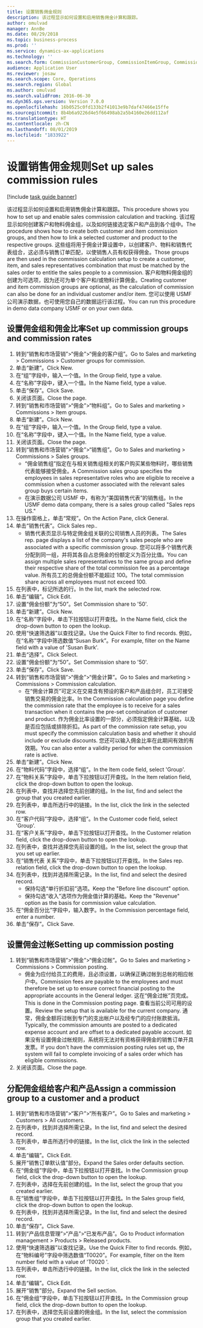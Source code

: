 ```yaml
---
title: 设置销售佣金规则
description: 该过程显示如何设置和启用销售佣金计算和跟踪。
author: omulvad
manager: AnnBe
ms.date: 08/29/2018
ms.topic: business-process
ms.prod: ''
ms.service: dynamics-ax-applications
ms.technology: ''
ms.search.form: CommissionCustomerGroup, CommissionItemGroup, CommissionSalesGroup, CommissionSalesMember, DirPartyLookup, CommissionCalc, InventPosting, CustTable, EcoResProductDetailsExtended
audience: Application User
ms.reviewer: josaw
ms.search.scope: Core, Operations
ms.search.region: Global
ms.author: omulvad
ms.search.validFrom: 2016-06-30
ms.dyn365.ops.version: Version 7.0.0
ms.openlocfilehash: 16b0525c0fd133b2f41013e9b7daf47466e15ffe
ms.sourcegitcommit: 8b4b6a9226d4e5f66498ab2a5b4160e26dd112af
ms.translationtype: HT
ms.contentlocale: zh-CN
ms.lasthandoff: 08/01/2019
ms.locfileid: "1833922"
---
```

# <a name="set-up-sales-commission-rules"></a><span data-ttu-id="24ac1-103">设置销售佣金规则</span><span class="sxs-lookup"><span data-stu-id="24ac1-103">Set up sales commission rules</span></span>

[!include [task guide banner](../../includes/task-guide-banner.md)]

<span data-ttu-id="24ac1-104">该过程显示如何设置和启用销售佣金计算和跟踪。</span><span class="sxs-lookup"><span data-stu-id="24ac1-104">This procedure shows you how to set up and enable sales commission calculation and tracking.</span></span> <span data-ttu-id="24ac1-105">该过程显示如何创建客户和物料佣金组，以及如何链接选定客户和产品到各个组中。</span><span class="sxs-lookup"><span data-stu-id="24ac1-105">The procedure shows how to create both customer and item commission groups, and then how to link a selected customer and product to the respective groups.</span></span> <span data-ttu-id="24ac1-106">这些组将用于佣金计算设置中，以创建客户、物料和销售代表组合，这必须与销售订单匹配，以使销售人员有权获得佣金。</span><span class="sxs-lookup"><span data-stu-id="24ac1-106">Those groups are then used in the commission calculation setup to create a customer, item, and sales representatives combination that must be matched by the sales order to entitle the sales people to a commission.</span></span> <span data-ttu-id="24ac1-107">客户和物料佣金组的创建为可选项，因为还可为单个客户和/或物料计算佣金。</span><span class="sxs-lookup"><span data-stu-id="24ac1-107">Creating customer and item commission groups are optional, as the calculation of commission can also be done for an individual customer and/or item.</span></span> <span data-ttu-id="24ac1-108">您可以使用 USMF 公司演示数据，也可使用您自己的数据运行该过程。</span><span class="sxs-lookup"><span data-stu-id="24ac1-108">You can run this procedure in demo data company USMF or on your own data.</span></span>


## <a name="set-up-commission-groups-and-commission-rates"></a><span data-ttu-id="24ac1-109">设置佣金组和佣金比率</span><span class="sxs-lookup"><span data-stu-id="24ac1-109">Set up commission groups and commission rates</span></span>
1. <span data-ttu-id="24ac1-110">转到“销售和市场营销”>“佣金”>“佣金的客户组”。</span><span class="sxs-lookup"><span data-stu-id="24ac1-110">Go to Sales and marketing > Commissions > Customer groups for commission.</span></span>
2. <span data-ttu-id="24ac1-111">单击“新建”。</span><span class="sxs-lookup"><span data-stu-id="24ac1-111">Click New.</span></span>
3. <span data-ttu-id="24ac1-112">在“组”字段中，输入一个值。</span><span class="sxs-lookup"><span data-stu-id="24ac1-112">In the Group field, type a value.</span></span>
4. <span data-ttu-id="24ac1-113">在“名称”字段中，键入一个值。</span><span class="sxs-lookup"><span data-stu-id="24ac1-113">In the Name field, type a value.</span></span>
5. <span data-ttu-id="24ac1-114">单击“保存”。</span><span class="sxs-lookup"><span data-stu-id="24ac1-114">Click Save.</span></span>
6. <span data-ttu-id="24ac1-115">关闭该页面。</span><span class="sxs-lookup"><span data-stu-id="24ac1-115">Close the page.</span></span>
7. <span data-ttu-id="24ac1-116">转到“销售和市场营销”>“佣金”>“物料组”。</span><span class="sxs-lookup"><span data-stu-id="24ac1-116">Go to Sales and marketing > Commissions > Item groups.</span></span>
8. <span data-ttu-id="24ac1-117">单击“新建”。</span><span class="sxs-lookup"><span data-stu-id="24ac1-117">Click New.</span></span>
9. <span data-ttu-id="24ac1-118">在“组”字段中，输入一个值。</span><span class="sxs-lookup"><span data-stu-id="24ac1-118">In the Group field, type a value.</span></span>
10. <span data-ttu-id="24ac1-119">在“名称”字段中，键入一个值。</span><span class="sxs-lookup"><span data-stu-id="24ac1-119">In the Name field, type a value.</span></span>
11. <span data-ttu-id="24ac1-120">关闭该页面。</span><span class="sxs-lookup"><span data-stu-id="24ac1-120">Close the page.</span></span>
12. <span data-ttu-id="24ac1-121">转到“销售和市场营销”>“佣金”>“销售组”。</span><span class="sxs-lookup"><span data-stu-id="24ac1-121">Go to Sales and marketing > Commissions > Sales groups.</span></span>
    * <span data-ttu-id="24ac1-122">“佣金销售组”指定在与相关销售组相关的客户购买某些物料时，哪些销售代表能够接受佣金。</span><span class="sxs-lookup"><span data-stu-id="24ac1-122">A Commission sales group specifies the employees in sales representative roles who are eligible to receive a commission when a customer associated with the relevant sales group buys certain items.</span></span>  
    * <span data-ttu-id="24ac1-123">在演示数据公司 USMF 中，有称为“美国销售代表”的销售组。</span><span class="sxs-lookup"><span data-stu-id="24ac1-123">In the USMF demo data company, there is a sales group called "Sales reps US."</span></span>  
13. <span data-ttu-id="24ac1-124">在操作窗格上，单击“常规”。</span><span class="sxs-lookup"><span data-stu-id="24ac1-124">On the Action Pane, click General.</span></span>
14. <span data-ttu-id="24ac1-125">单击“销售代表”。</span><span class="sxs-lookup"><span data-stu-id="24ac1-125">Click Sales rep..</span></span>
    * <span data-ttu-id="24ac1-126">销售代表页显示与特定佣金组关联的公司销售人员的列表。</span><span class="sxs-lookup"><span data-stu-id="24ac1-126">The Sales rep. page displays a list of the company's sales people who are associated with a specific commission group.</span></span> <span data-ttu-id="24ac1-127">您可以将多个销售代表分配到同一组，并将其各自占总佣金的份额定义为百分比值。</span><span class="sxs-lookup"><span data-stu-id="24ac1-127">You can assign multiple sales representatives to the same group and define their respective share of the total commission fee as a percentage value.</span></span> <span data-ttu-id="24ac1-128">所有员工的总佣金份额不能超过 100。</span><span class="sxs-lookup"><span data-stu-id="24ac1-128">The total commission share across all employees must not exceed 100.</span></span>  
15. <span data-ttu-id="24ac1-129">在列表中，标记所选的行。</span><span class="sxs-lookup"><span data-stu-id="24ac1-129">In the list, mark the selected row.</span></span>
16. <span data-ttu-id="24ac1-130">单击“编辑”。</span><span class="sxs-lookup"><span data-stu-id="24ac1-130">Click Edit.</span></span>
17. <span data-ttu-id="24ac1-131">设置“佣金份额”为“50”。</span><span class="sxs-lookup"><span data-stu-id="24ac1-131">Set Commission share to '50'.</span></span>
18. <span data-ttu-id="24ac1-132">单击“新建”。</span><span class="sxs-lookup"><span data-stu-id="24ac1-132">Click New.</span></span>
19. <span data-ttu-id="24ac1-133">在“名称”字段中，单击下拉按钮以打开查找。</span><span class="sxs-lookup"><span data-stu-id="24ac1-133">In the Name field, click the drop-down button to open the lookup.</span></span>
20. <span data-ttu-id="24ac1-134">使用“快速筛选器”以查找记录。</span><span class="sxs-lookup"><span data-stu-id="24ac1-134">Use the Quick Filter to find records.</span></span> <span data-ttu-id="24ac1-135">例如，在“名称”字段中筛选数值“Susan Burk”。</span><span class="sxs-lookup"><span data-stu-id="24ac1-135">For example, filter on the Name field with a value of 'Susan Burk'.</span></span>
21. <span data-ttu-id="24ac1-136">单击“选择”。</span><span class="sxs-lookup"><span data-stu-id="24ac1-136">Click Select.</span></span>
22. <span data-ttu-id="24ac1-137">设置“佣金份额”为“50”。</span><span class="sxs-lookup"><span data-stu-id="24ac1-137">Set Commission share to '50'.</span></span>
23. <span data-ttu-id="24ac1-138">单击“保存”。</span><span class="sxs-lookup"><span data-stu-id="24ac1-138">Click Save.</span></span>
24. <span data-ttu-id="24ac1-139">转到“销售和市场营销”>“佣金”>“佣金计算”。</span><span class="sxs-lookup"><span data-stu-id="24ac1-139">Go to Sales and marketing > Commissions > Commission calculation.</span></span>
    * <span data-ttu-id="24ac1-140">在“佣金计算页”可定义在交易含有预设的客户和产品组合时，员工可接受销售交易的佣金比率。</span><span class="sxs-lookup"><span data-stu-id="24ac1-140">In the Commission calculation page you define the commission rate that the employee is to receive for a sales transaction when it contains the pre-set combination of customer and product.</span></span> <span data-ttu-id="24ac1-141">作为佣金比率设置的一部分，必须指定佣金计算基础，以及是否应包括或排除折扣。</span><span class="sxs-lookup"><span data-stu-id="24ac1-141">As part of the commission rate setup, you must specify the commission calculation basis and whether it should include or exclude discounts.</span></span> <span data-ttu-id="24ac1-142">您还可以输入佣金比率在此期间有效的有效期。</span><span class="sxs-lookup"><span data-stu-id="24ac1-142">You can also enter a validity period for when the commission rate is active.</span></span>  
25. <span data-ttu-id="24ac1-143">单击“新建”。</span><span class="sxs-lookup"><span data-stu-id="24ac1-143">Click New.</span></span>
26. <span data-ttu-id="24ac1-144">在“物料代码”字段中，选择“组”。</span><span class="sxs-lookup"><span data-stu-id="24ac1-144">In the Item code field, select 'Group'.</span></span>
27. <span data-ttu-id="24ac1-145">在“物料关系”字段中，单击下拉按钮以打开查找。</span><span class="sxs-lookup"><span data-stu-id="24ac1-145">In the Item relation field, click the drop-down button to open the lookup.</span></span>
28. <span data-ttu-id="24ac1-146">在列表中，查找并选择您先前创建的组。</span><span class="sxs-lookup"><span data-stu-id="24ac1-146">In the list, find and select the group that you created earlier.</span></span>
29. <span data-ttu-id="24ac1-147">在列表中，单击所选行中的链接。</span><span class="sxs-lookup"><span data-stu-id="24ac1-147">In the list, click the link in the selected row.</span></span>
30. <span data-ttu-id="24ac1-148">在“客户代码”字段中，选择“组”。</span><span class="sxs-lookup"><span data-stu-id="24ac1-148">In the Customer code field, select 'Group'.</span></span>
31. <span data-ttu-id="24ac1-149">在“客户关系”字段中，单击下拉按钮以打开查找。</span><span class="sxs-lookup"><span data-stu-id="24ac1-149">In the Customer relation field, click the drop-down button to open the lookup.</span></span>
32. <span data-ttu-id="24ac1-150">在列表中，查找并选择您先前设置的组。</span><span class="sxs-lookup"><span data-stu-id="24ac1-150">In the list, select the group that you set up earlier.</span></span>
33. <span data-ttu-id="24ac1-151">在“销售代表 关系”字段中，单击下拉按钮以打开查找。</span><span class="sxs-lookup"><span data-stu-id="24ac1-151">In the Sales rep. relation field, click the drop-down button to open the lookup.</span></span>
34. <span data-ttu-id="24ac1-152">在列表中，找到并选择所需记录。</span><span class="sxs-lookup"><span data-stu-id="24ac1-152">In the list, find and select the desired record.</span></span>
    * <span data-ttu-id="24ac1-153">保持勾选“单行折扣前”选项。</span><span class="sxs-lookup"><span data-stu-id="24ac1-153">Keep the "Before line discount" option.</span></span>  
    * <span data-ttu-id="24ac1-154">保持勾选“收入”选项作为佣金值计算的基础。</span><span class="sxs-lookup"><span data-stu-id="24ac1-154">Keep the "Revenue" option as the basis for commission value calculation.</span></span>    
35. <span data-ttu-id="24ac1-155">在“佣金百分比”字段中，输入数字。</span><span class="sxs-lookup"><span data-stu-id="24ac1-155">In the Commission percentage field, enter a number.</span></span>
36. <span data-ttu-id="24ac1-156">单击“保存”。</span><span class="sxs-lookup"><span data-stu-id="24ac1-156">Click Save.</span></span>

## <a name="setting-up-commission-posting"></a><span data-ttu-id="24ac1-157">设置佣金过帐</span><span class="sxs-lookup"><span data-stu-id="24ac1-157">Setting up commission posting</span></span>
1. <span data-ttu-id="24ac1-158">转到“销售和市场营销”>“佣金”>“佣金过帐”。</span><span class="sxs-lookup"><span data-stu-id="24ac1-158">Go to Sales and marketing > Commissions > Commission posting.</span></span>
    * <span data-ttu-id="24ac1-159">佣金为应付给员工的费用，且必须设置，以确保正确过帐到总帐的相应帐户中。</span><span class="sxs-lookup"><span data-stu-id="24ac1-159">Commission fees are payable to the employees and must therefore be set up to ensure correct financial posting to the appropriate accounts in the General ledger.</span></span> <span data-ttu-id="24ac1-160">这在“佣金过帐”页完成。</span><span class="sxs-lookup"><span data-stu-id="24ac1-160">This is done in the Commission posting page.</span></span> <span data-ttu-id="24ac1-161">查看当前公司可用的设置。</span><span class="sxs-lookup"><span data-stu-id="24ac1-161">Review the setup that is available for the current company.</span></span> <span data-ttu-id="24ac1-162">通常，佣金金额将过帐到专门的支出帐户以及经专门的应付账款抵消。</span><span class="sxs-lookup"><span data-stu-id="24ac1-162">Typically, the commission amounts are posted to a dedicated expense account and are offset to a dedicated payable account.</span></span> <span data-ttu-id="24ac1-163">如果没有设置佣金过帐规则，系统将无法对有资格获得佣金的销售订单开具发票。</span><span class="sxs-lookup"><span data-stu-id="24ac1-163">If you don't have the commission posting rules set up, the system will fail to complete invoicing of a sales order which has eligible commissions.</span></span>  
2. <span data-ttu-id="24ac1-164">关闭该页面。</span><span class="sxs-lookup"><span data-stu-id="24ac1-164">Close the page.</span></span>

## <a name="assign-a-commission-group-to-a-customer-and-a-product"></a><span data-ttu-id="24ac1-165">分配佣金组给客户和产品</span><span class="sxs-lookup"><span data-stu-id="24ac1-165">Assign a commission group to a customer and a product</span></span>
1. <span data-ttu-id="24ac1-166">转到“销售和市场营销”>“客户”>“所有客户”。</span><span class="sxs-lookup"><span data-stu-id="24ac1-166">Go to Sales and marketing > Customers > All customers.</span></span>
2. <span data-ttu-id="24ac1-167">在列表中，找到并选择所需记录。</span><span class="sxs-lookup"><span data-stu-id="24ac1-167">In the list, find and select the desired record.</span></span>
3. <span data-ttu-id="24ac1-168">在列表中，单击所选行中的链接。</span><span class="sxs-lookup"><span data-stu-id="24ac1-168">In the list, click the link in the selected row.</span></span>
4. <span data-ttu-id="24ac1-169">单击“编辑”。</span><span class="sxs-lookup"><span data-stu-id="24ac1-169">Click Edit.</span></span>
5. <span data-ttu-id="24ac1-170">展开“销售订单默认值”部分。</span><span class="sxs-lookup"><span data-stu-id="24ac1-170">Expand the Sales order defaults section.</span></span>
6. <span data-ttu-id="24ac1-171">在“佣金组”字段中，单击下拉按钮以打开查找。</span><span class="sxs-lookup"><span data-stu-id="24ac1-171">In the Commission group field, click the drop-down button to open the lookup.</span></span>
7. <span data-ttu-id="24ac1-172">在列表中，选择在先前创建的组。</span><span class="sxs-lookup"><span data-stu-id="24ac1-172">In the list, select the group that you created earlier.</span></span>
8. <span data-ttu-id="24ac1-173">在“销售组”字段中，单击下拉按钮以打开查找。</span><span class="sxs-lookup"><span data-stu-id="24ac1-173">In the Sales group field, click the drop-down button to open the lookup.</span></span>
9. <span data-ttu-id="24ac1-174">在列表中，找到并选择所需记录。</span><span class="sxs-lookup"><span data-stu-id="24ac1-174">In the list, find and select the desired record.</span></span>
10. <span data-ttu-id="24ac1-175">单击“保存”。</span><span class="sxs-lookup"><span data-stu-id="24ac1-175">Click Save.</span></span>
11. <span data-ttu-id="24ac1-176">转到“产品信息管理”>“产品”>“已发布产品”。</span><span class="sxs-lookup"><span data-stu-id="24ac1-176">Go to Product information management > Products > Released products.</span></span>
12. <span data-ttu-id="24ac1-177">使用“快速筛选器”以查找记录。</span><span class="sxs-lookup"><span data-stu-id="24ac1-177">Use the Quick Filter to find records.</span></span> <span data-ttu-id="24ac1-178">例如，在“物料编号”字段中筛选数值“T0020”。</span><span class="sxs-lookup"><span data-stu-id="24ac1-178">For example, filter on the Item number field with a value of 'T0020 '.</span></span>
13. <span data-ttu-id="24ac1-179">在列表中，单击所选行中的链接。</span><span class="sxs-lookup"><span data-stu-id="24ac1-179">In the list, click the link in the selected row.</span></span>
14. <span data-ttu-id="24ac1-180">单击“编辑”。</span><span class="sxs-lookup"><span data-stu-id="24ac1-180">Click Edit.</span></span>
15. <span data-ttu-id="24ac1-181">展开“销售”部分。</span><span class="sxs-lookup"><span data-stu-id="24ac1-181">Expand the Sell section.</span></span>
16. <span data-ttu-id="24ac1-182">在“佣金组”字段中，单击下拉按钮以打开查找。</span><span class="sxs-lookup"><span data-stu-id="24ac1-182">In the Commission group field, click the drop-down button to open the lookup.</span></span>
17. <span data-ttu-id="24ac1-183">在列表中，选择您先前设置的佣金组。</span><span class="sxs-lookup"><span data-stu-id="24ac1-183">In the list, select the commission group that you created earlier.</span></span>

